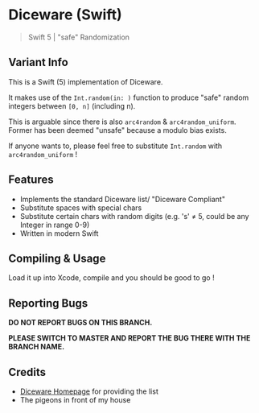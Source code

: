 
# Diceware (Swift)
> Swift 5 | "safe" Randomization

## Variant Info
This is a Swift (5) implementation of Diceware.

It makes use of the `Int.random(in: )` function to produce "safe" random integers between `[0, n]` (including n). 

This is arguable since there is also `arc4random` & `arc4random_uniform`. Former has been deemed "unsafe" because a modulo bias exists.

If anyone wants to, please feel free to substitute `Int.random` with `arc4random_uniform` !

## Features
- Implements the standard Diceware list/ "Diceware Compliant"
- Substitute spaces with special chars
- Substitute certain chars with random digits (e.g. 's' ≠ 5, could be any Integer in range 0-9)
- Written in modern Swift

## Compiling & Usage
Load it up into Xcode, compile and you should be good to go
!
## Reporting Bugs
**DO NOT REPORT BUGS ON THIS BRANCH.**

**PLEASE SWITCH TO MASTER AND REPORT THE BUG THERE WITH THE BRANCH NAME.**

## Credits
- [Diceware Homepage](https://theworld.com/~reinhold/diceware.html) for providing the list
- The pigeons in front of my house
